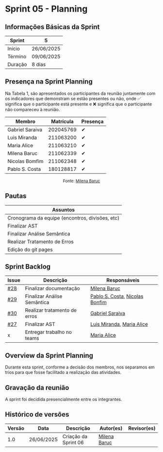 # Sprint 05 - Planning
<!-- Este é um arquivo base, para criar uma ata, basta copiá-lo e preencher os dados da reunião -->

## Informações Básicas da Sprint

| Sprint  | 5             |
|---------|---------------|
| Início  | 26/06/2025    |
| Término | 09/06/2025    |
| Duração |  8 dias       |

## Presença na Sprint Planning

<!-- Colocar um ✅ se o participante estiver presente ou um ❌ caso negativo -->
Na Tabela 1, são apresentados os participantes da reunião juntamente com os indicadores que demonstram se estão presentes ou não, onde ✅ significa que o participante está presente e ❌ significa que o participante não compareceu à reunião.

| Membro                               | Matrícula        | Presença |
|--------------------------------------|--------------    | ---------|
| Gabriel Saraiva                      | 202045769        | ✔        |
| Luis Miranda                         | 211063200        | ✔        |
| Maria Alice                          | 211063210        | ✔        |
| Milena Baruc                         | 211062339        | ✔        |
| Nicolas Bomfim                       | 211062348        | ✔        |
| Pablo S. Costa                       | 180128817        | ✔        |

<center>

<font size="2"><p style="text-align: center">Fonte: [Milena Baruc](https://github.com/MilenaBaruc)</p></font>

</center>

## Pautas

<!-- pautas discutidas na reunião -->

| Assuntos                  |
|---------------------------|
| Cronograma da equipe (encontros, divisões, etc)                          |
| Finalizar AST                         |
| Finalizar Análise Semântica                         |
| Realizar Tratamento de Erros                        |
| Edição do git pages                        |

## Sprint Backlog 
<!-- decisões feitas pela equipe -->
<!-- Github do time para facilitar ao colocar os responsáveis: 

[Gabriel Saraiva](https://github.com/gabrielsarcan)
[Luis Miranda](https://github.com/LuisMiranda10)
[Milena Baruc](https://github.com/MilenaBaruc)
[Maria Alice](https://github.com/Maliz30)
[Nicolas Bonfim](https://github.com/NickGehjk)
[Pablo S. Costa](https://github.com/pabloheika)

-->


 Issue                                                              | Descrição              | Responsáveis                                                        |
|--------------------------------------------------------------------|------------------------|---------------------------------------------------------------------|
| [#28](https://github.com/Maliz30/Interpretador_Cpp/issues/28)   | Finalizar documentação                     | [Milena Baruc](https://github.com/MilenaBaruc)            |
| [#29](https://github.com/Maliz30/Interpretador_Cpp/issues/29)   | Finalizar Análise Semântica                     | [Pablo S. Costa](https://github.com/pabloheika), [Nicolas Bonfim](https://github.com/NickGehjk)           |
| [#30](https://github.com/Maliz30/Interpretador_Cpp/issues/30)   | Realizar tratamento de erros                  | [Gabriel Saraiva](https://github.com/gabrielsarcan)          |
| [#27](https://github.com/Maliz30/Interpretador_Cpp/issues/27)   | Finalizar AST                    | [Luis Miranda](https://github.com/LuisMiranda10), [Maria Alice](https://github.com/Maliz30)            |
|  x  | Entregar trabalho no teams                    | [Maria Alice](https://github.com/Maliz30)          |


## Overview da Sprint Planning
<!-- compromissos que foram definidos para os integrantes, a data de entrega e os revisores, para facilitar o trabalho, pode pedir
para o chat GPT formar a tabela em HTML -->

Durante esta sprint, conforme a decisão dos membros, nos separamos em trios para que fosse facilitado a realização das atividades.

## Gravação da reunião

A sprint foi decidida presencialmente entre os integrantes.

## Histórico de versões

<center>

| Versão    | Data           |  Descrição         | Autor(es)                            | Revisor(es)                            |
| --------- | -------------- | ------------------ | ------------------------------------ | -------------------------------------- |
| 1.0       | 26/06/2025     | Criação da Sprint 06          | [Milena Baruc](https://github.com/MilenaBaruc)          | [](https://github.com/)            |

</center>
